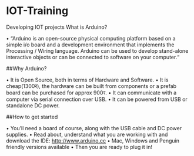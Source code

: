 # IOT-Training
Developing IOT projects
What is Arduino?

• “Arduino is an open-source physical computing platform
based on a simple i/o board and a development
environment that implements the Processing / Wiring
language. Arduino can be used to develop stand-alone
interactive objects or can be connected to software on
your computer.“

##Why Arduino?

• It is Open Source, both in terms of Hardware and
Software.
• It is cheap(1300र), the hardware can be built from
components or a prefab board can be purchased for
approx 900र.
• It can communicate with a computer via serial
connection over USB.
• It can be powered from USB or standalone DC power.

##How to get started

• You’ll need a board of course, along with the USB cable
and DC power supplies.
• Read about, understand what you are working with and
download the IDE: http://www.arduino.cc
• Mac, Windows and Penguin friendly versions available
• Then you are ready to plug it in!
